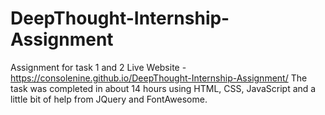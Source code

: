 # DeepThought-Internship-Assignment
Assignment for task 1 and 2
Live Website - https://consolenine.github.io/DeepThought-Internship-Assignment/
The task was completed in about 14 hours using HTML, CSS, JavaScript and a little bit of help from JQuery and FontAwesome.
